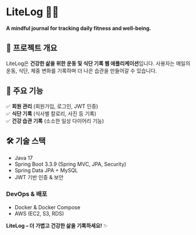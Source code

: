 # LiteLog 📝✨

**A mindful journal for tracking daily fitness and well-being.**

## 📌 프로젝트 개요
LiteLog은 **건강한 삶을 위한 운동 및 식단 기록 웹 애플리케이션**입니다.
사용자는 매일의 운동, 식단, 체중 변화를 기록하며 더 나은 습관을 만들어갈 수 있습니다.

## 🚀 주요 기능

✅ **회원 관리** (회원가입, 로그인, JWT 인증)  
✅ **식단 기록** (식사별 칼로리, 사진 등 기록)  
✅ **건강 습관 기록** (소소한 일상 다이어리 기능)  

## 🛠️ 기술 스택

- Java 17
- Spring Boot 3.3.9 (Spring MVC, JPA, Security)
- Spring Data JPA + MySQL
- JWT 기반 인증 & 보안

### **DevOps & 배포**
- Docker & Docker Compose
- AWS (EC2, S3, RDS)

**LiteLog – 더 가볍고 건강한 삶을 기록하세요!** ✨

